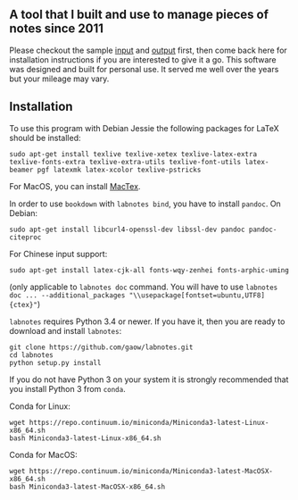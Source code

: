 ## A tool that I built and use to manage pieces of notes since 2011

Please checkout the sample [input](https://github.com/gaow/labnotes/blob/master/vignette/example.notes) and [output](http://bioinformatics.org/labnotes) first, then come back here for installation instructions if you are interested to give it a go. This software was designed and built for personal use. It served me well over the years but your mileage may vary.

## Installation

To use this program with Debian Jessie the following packages for LaTeX should be installed:
```
sudo apt-get install texlive texlive-xetex texlive-latex-extra texlive-fonts-extra texlive-extra-utils texlive-font-utils latex-beamer pgf latexmk latex-xcolor texlive-pstricks 
```
For MacOS, you can install [MacTex](http://tug.org/mactex/).

In order to use `bookdown` with `labnotes bind`, you have to install `pandoc`. On Debian:
```
sudo apt-get install libcurl4-openssl-dev libssl-dev pandoc pandoc-citeproc
```

For Chinese input support:

```
sudo apt-get install latex-cjk-all fonts-wqy-zenhei fonts-arphic-uming
```
(only applicable to `labnotes doc` command. You will have to use `labnotes doc ... --additional_packages "\\usepackage[fontset=ubuntu,UTF8]{ctex}"`)

`labnotes` requires Python 3.4 or newer. If you have it, then you are ready to download and install `labnotes`:

```
git clone https://github.com/gaow/labnotes.git
cd labnotes
python setup.py install
```

If you do not have Python 3 on your system it is strongly recommended that you install Python 3 from `conda`.

Conda for Linux:
```
wget https://repo.continuum.io/miniconda/Miniconda3-latest-Linux-x86_64.sh
bash Miniconda3-latest-Linux-x86_64.sh
```

Conda for MacOS:
```
wget https://repo.continuum.io/miniconda/Miniconda3-latest-MacOSX-x86_64.sh
bash Miniconda3-latest-MacOSX-x86_64.sh
```
